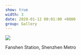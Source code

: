 ```yaml
---
show: true
width: 3
date: 2020-01-12 00:01:00 +0800
group: Gallery
---
```

<div>
  <img data-src="assets/images/etc/shenzhen/shenzhen3.jpg" class="lazy w-100 rounded-top" src="{{ '/assets/images/empty_300x200.png' | relative_url }}">
  <div class="card-body">
    <p class="card-text">
      Fanshen Station, Shenzhen Metro
    </p>
  </div>
</div>

